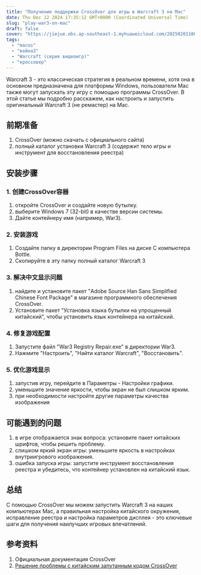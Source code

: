 ```yaml
---
title: "Получение поддержки CrossOver для игры в Warcraft 3 на Mac"
date: Thu Dec 12 2024 17:35:12 GMT+0000 (Coordinated Universal Time)
slug: "play-war3-on-mac"
draft: false
cover: "https://jiejue.obs.ap-southeast-1.myhuaweicloud.com/20250201100422602.webp"
tags:
  - "macos"
  - "война3"
  - "Warcraft (серия видеоигр)"
  - "кроссовер"
---
```


Warcraft 3 - это классическая стратегия в реальном времени, хотя она в основном предназначена для платформы Windows, пользователи Mac также могут запускать эту игру с помощью программы CrossOver. В этой статье мы подробно расскажем, как настроить и запустить оригинальный Warcraft 3 (не ремастер) на Mac.

<!--more-->

## 前期准备

1. CrossOver (можно скачать с официального сайта)
2. полный каталог установки Warcraft 3 (содержит тело игры и инструмент для восстановления реестра)

## 安装步骤

### 1. 创建CrossOver容器

1. откройте CrossOver и создайте новую бутылку.
2. выберите Windows 7 (32-bit) в качестве версии системы.
3. Дайте контейнеру имя (например, War3).

### 2. 安装游戏

1. Создайте папку в директории Program Files на диске C компьютера Bottle.
2. Скопируйте в эту папку полный каталог Warcraft 3

### 3. 解决中文显示问题

1. найдите и установите пакет "Adobe Source Han Sans Simplified Chinese Font Package" в магазине программного обеспечения CrossOver.
2. Установите пакет "Установка языка бутылки на упрощенный китайский", чтобы установить язык контейнера на китайский.

### 4. 修复游戏配置

1. Запустите файл "War3 Registry Repair.exe" в директории War3.
2. Нажмите "Настроить", "Найти каталог Warcraft", "Восстановить".

### 5. 优化游戏显示

1. запустив игру, перейдите в Параметры - Настройки графики.
2. уменьшите значение яркости, чтобы экран не был слишком ярким.
3. при необходимости настройте другие параметры качества изображения

## 可能遇到的问题

1. в игре отображается знак вопроса: установите пакет китайских шрифтов, чтобы решить проблему.
2. слишком яркий экран игры: уменьшите яркость в настройках внутриигрового изображения.
3. ошибка запуска игры: запустите инструмент восстановления реестра и убедитесь, что контейнер установлен на китайский язык.

## 总结

С помощью CrossOver мы можем запустить Warcraft 3 на наших компьютерах Mac, а правильная настройка китайского окружения, исправление реестра и настройка параметров дисплея - это ключевые шаги для получения наилучших игровых впечатлений.

## 参考资料

1. Официальная документация CrossOver
2. [Решение проблемы с китайским запутанным кодом CrossOver](https://icxzl.com/2516.html)